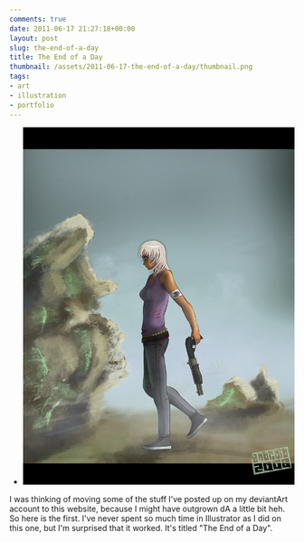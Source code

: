 ```yaml
---
comments: true
date: 2011-06-17 21:27:18+00:00
layout: post
slug: the-end-of-a-day
title: The End of a Day
thumbnail: /assets/2011-06-17-the-end-of-a-day/thumbnail.png
tags:
- art
- illustration
- portfolio
---
```



* ![](/assets/2011-06-17-the-end-of-a-day/submit.png)

I was thinking of moving some of the stuff I've posted up on my deviantArt account to this website, because I might have outgrown dA a little bit heh. So here is the first. I've never spent so much time in Illustrator as I did on this one, but I'm surprised that it worked. It's titled "The End of a Day".
